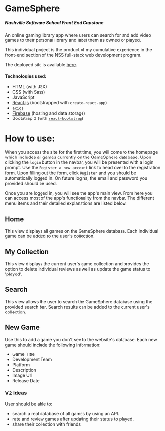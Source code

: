 # GameSphere

##### Nashville Software School Front End Capstone

An online gaming library app where users can search for and add video games to their personal library and label them as owned or played.

This individual project is the product of my cumulative experience in the front-end section of the NSS full-stack web development program.

The deployed site is available [here](https://games-phere.firebaseapp.com/).

#### Technologies used:

- HTML (with JSX)
- CSS (with Sass)
- JavaScript
- [React.js](https://reactjs.org/) (bootstrapped with `create-react-app`)
- [`axios`](https://www.npmjs.com/package/axios)
- [Firebase](https://firebase.google.com/) (hosting and data storage)
- Bootstrap 3 (with [`react-bootstrap`](https://react-bootstrap.github.io/))

# How to use:

When you access the site for the first time, you will come to the homepage which includes all games currently on the GameSphere database. Upon clicking the `login` button in the navbar, you will be presented with a login prompt.  Use the `Register a new account` link to head over to the registration form.  Upon filling out the form, click `Register` and you should be automatically logged in.  On future logins, the email and password you provided should be used.

Once you are logged in, you will see the app's main view. From here you can access most of the app's functionality from the navbar.  The different menu items and their detailed explanations are listed below.

## Home

This view displays all games on the GameSphere database. Each individual game can be added to the user's collection.

## My Collection

This view displays the current user's game collection and provides the option to delete individual reviews as well as update the game status to 'played'.

## Search

This view allows the user to search the GameSphere database using the provided search bar. Search results can be added to the current user's collection.

## New Game

Use this to add a game you don't see to the website's database. Each new game should include the following information:
- Game Title
- Development Team
- Platform
- Description
- Image Url
- Release Date

### V2 Ideas
User should be able to:
- search a real database of all games by using an API.
- rate and review games after updating their status to played.
- share their collection with friends
